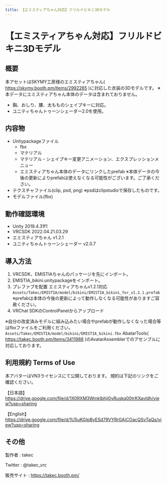 ```yaml
---
title: 【エミスティアちゃん対応】フリルドビキニ3Dモデル
---
```


# 【エミスティアちゃん対応】フリルドビキニ3Dモデル

## 概要
本アセットはSKYMY工房様のエミスティアちゃん( https://skymy.booth.pm/items/2992265 )に対応した衣装の3Dモデルです。
※本データにエミスティアちゃん本体のデータは含まれておりません。

* 胸、おしり、腰、太もものシェイプキーに対応。
* ユニティちゃんトゥーンシェーダー2.0を使用。

## 内容物
* Unitypackageファイル
  * fbx
  * マテリアル
  * マテリアル・シェイプキー変更アニメーション、エクスプレッションメニュー
  * エミスティアちゃん本体のデータにリンクしたprefab ※本体データの今後の更新によりprefabは使えなくなる可能性がございます。ご了承ください。
* テクスチャファイル(clip, psd, png) ※psdはclipstudioで保存したものです。
* モデルファイル(fbx)

## 動作確認環境
* Unity 2019.4.31f1
* VRCSDK 2022.04.21.03.29
* エミスティアちゃん v1.2.1
* ユニティちゃんトゥーンシェーダー v2.0.7

## 導入方法
1. VRCSDK、EMISTIAちゃんのパッケージを先にインポート。
2. EMISTIA_bikini.unitypackageをインポート。
3. プレファブを配置
   エミスティアちゃんv1.2.1対応
   `Assets/Takec/EMISTIA/model/bikini/EMISTIA_bikini_for_v1.2.1.prefab`
   ※prefabは本体の今後の更新によって動作しなくなる可能性がありますご容赦ください。
4. VRChat SDKのControlPanelからアップロード

※自分の改変済みモデルに組み込みたい場合やprefabが動作しなくなった場合等はfbxファイルをご利用ください。
`Assets/Takec/EMISTIA/model/bikini/EMISTIA_bikini.fbx`
AbatarTools( https://takec.booth.pm/items/3411988 )のAvatarAssemblerでのアセンブルに対応しております。

## 利用規約 Terms of Use
本アバターはVN3ライセンスにて公開しております。
規約は下記のリンクをご確認ください。

【日本語】
https://drive.google.com/file/d/1X0RXM3WmkIbhji0yRuskq00trKXavldh/view?usp=sharing

【English】
https://drive.google.com/file/d/1U5uKGIpByESd79VYRrGAiCOacQSvTaQs/view?usp=sharing

## その他
製作者
: takec

Twitter
: @takec_vrc

販売サイト
: https://takec.booth.pm/
